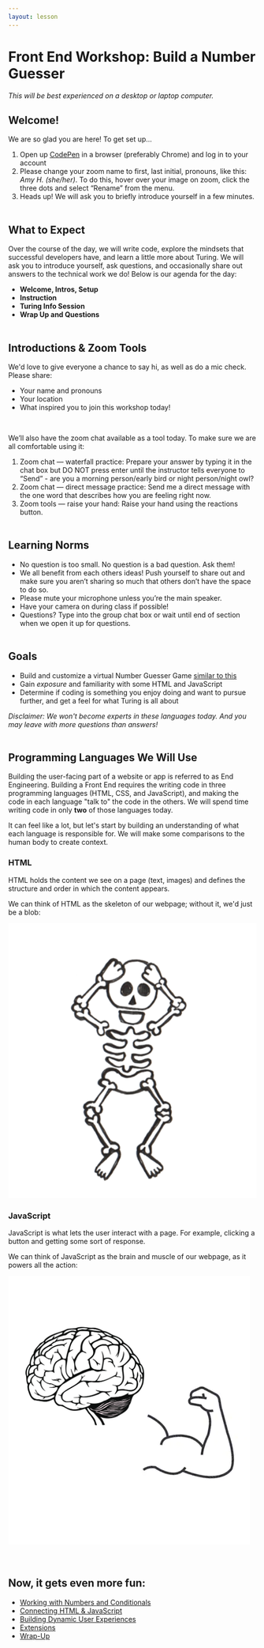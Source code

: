 ```yaml
---
layout: lesson
---
```


# Front End Workshop: Build a Number Guesser

_This will be best experienced on a desktop or laptop computer._

## Welcome!

We are so glad you are here! To get set up...
1. Open up <a target="blank" href="http://codepen.io/">CodePen</a> in a browser (preferably Chrome) and log in to your account
1. Please change your zoom name to first, last initial, pronouns, like this: _Amy H. (she/her)_. To do this, hover over your image on zoom, click the three dots and select “Rename” from the menu.
1. Heads up! We will ask you to briefly introduce yourself in a few minutes.
<br><br>

## What to Expect

Over the course of the day, we will write code, explore the mindsets that successful developers have, and learn a little more about Turing. We will ask you to introduce yourself, ask questions, and occasionally share out answers to the technical work we do! Below is our agenda for the day:

- **Welcome, Intros, Setup**
- **Instruction**
- **Turing Info Session**
- **Wrap Up and Questions**
<br><br>

## Introductions & Zoom Tools

We'd love to give everyone a chance to say hi, as well as do a mic check. Please share:
- Your name and pronouns
- Your location
- What inspired you to join this workshop today!
<br>

We’ll also have the zoom chat available as a tool today. To make sure we are all comfortable using it:

1. Zoom chat — waterfall practice: Prepare your answer by typing it in the chat box but DO NOT press enter until the instructor tells everyone to “Send” - are you a morning person/early bird or night person/night owl?
2. Zoom chat — direct message practice: Send me a direct message with the one word that describes how you are feeling right now.
3. Zoom tools — raise your hand: Raise your hand using the reactions button.
<br><br>

## Learning Norms

- No question is too small. No question is a bad question. Ask them!
- We all benefit from each others ideas! Push yourself to share out and make sure you aren’t sharing so much that others don’t have the space to do so.
- Please mute your microphone unless you’re the main speaker.
- Have your camera on during class if possible!
- Questions? Type into the group chat box or wait until end of section when we open it up for questions.
<br><br>

## Goals

- Build and customize a virtual Number Guesser Game [similar to this](https://codepen.io/turing-trycoding/full/abBpgNg)
- Gain _exposure_ and familiarity with some HTML and JavaScript
- Determine if coding is something you enjoy doing and want to pursue further, and get a feel for what Turing is all about

_Disclaimer: We won't become experts in these languages today. And you may leave with more questions than answers!_
<br><br>

## Programming Languages We Will Use

Building the user-facing part of a website or app is referred to as  End Engineering. Building a Front End requires the writing code in three programming languages (HTML, CSS, and JavaScript), and making the code in each language "talk to" the code in the others. We will spend time writing code in only **two** of those languages today.

It can feel like a lot, but let's start by building an understanding of what each language is responsible for. We will make some comparisons to the human body to create context.

<section class="data-type-cards language-cards">
  <div>
    <h3>HTML</h3>
    <p>HTML holds the content we see on a page (text, images) and defines the structure and order in which the content appears.</p>
    <p>We can think of HTML as the skeleton of our webpage; without it, we'd just be a blob:</p>
    <img class="medium-img" src="./assets/html.png" alt="Drawing of human skeleton" />
  </div>

  <div>
    <h3>JavaScript</h3>
    <p>JavaScript is what lets the user interact with a page. For example, clicking a button and getting some sort of response.</p>
    <p>We can think of JavaScript as the brain and muscle of our webpage, as it powers all the action:</p>
    <img class="medium-img" src="./assets/js.png" alt="Drawing of human skeleton" />
  </div>
</section>
<br><br>

## Now, it gets even more fun:
- [Working with Numbers and Conditionals](./js-1)
- [Connecting HTML & JavaScript](./js-2)
- [Building Dynamic User Experiences](./js-3)
- [Extensions](./extensions)
- [Wrap-Up](./wrap-up)
